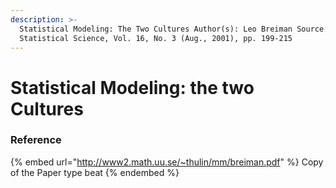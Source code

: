 ```yaml
---
description: >-
  Statistical Modeling: The Two Cultures Author(s): Leo Breiman Source:
  Statistical Science, Vol. 16, No. 3 (Aug., 2001), pp. 199-215
---
```


# Statistical Modeling: the two Cultures

### Reference

{% embed url="http://www2.math.uu.se/~thulin/mm/breiman.pdf" %}
Copy of the Paper type beat
{% endembed %}

